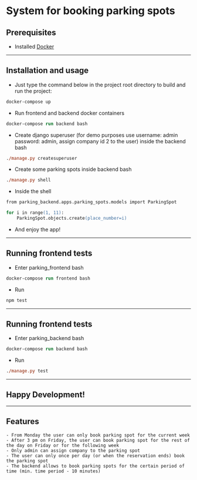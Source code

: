 # System for booking parking spots

## Prerequisites
* Installed [Docker](https://www.docker.com)
--------------------------------------------
## Installation and usage
* Just type the command below in the project root directory to build and run the project:
```ps
docker-compose up
```
* Run frontend and backend docker containers
```ps
docker-compose run backend bash
```
* Create django superuser (for demo purposes use username: admin password: admin, assign company id 2 to the user) inside the backend bash
```ps
./manage.py createsuperuser
```
* Create some parking spots inside backend bash
```ps
./manage.py shell
```
* Inside the shell
```ps
from parking_backend.apps.parking_spots.models import ParkingSpot

for i in range(1, 11):
    ParkingSpot.objects.create(place_number=i)
```
* And enjoy the app!
--------------------------------------------
## Running frontend tests
* Enter parking_frontend bash
```ps
docker-compose run frontend bash
```
* Run
```ps
npm test
```
--------------------------------------------
## Running frontend tests
* Enter parking_backend bash
```ps
docker-compose run backend bash
```
* Run
```ps
./manage.py test
```
--------------------------------------------
## Happy Development!
--------------------------------------------

## Features

    - From Monday the user can only book parking spot for the current week
    - After 3 pm on Friday, the user can book parking spot for the rest of the day on Friday or for the following week
    - Only admin can assign company to the parking spot
    - The user can only once per day (or when the reservation ends) book the parking spot
    - The backend allows to book parking spots for the certain period of time (min. time period - 10 minutes)